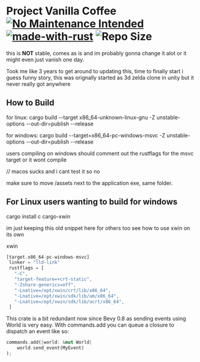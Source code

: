 # Project Vanilla Coffee [![No Maintenance Intended](http://unmaintained.tech/badge.svg)](http://unmaintained.tech/) [![made-with-rust](https://img.shields.io/badge/Made%20with-Rust-1f425f.svg)](https://www.rust-lang.org/) ![Repo Size](https://img.shields.io/github/repo-size/hellzbellz123/vanillacoffee?color=2948ff&label=Repo%20Size&style=flat-square)

this is **NOT** stable, comes as is and im probably gonna change it alot or it might even just vanish one day.

Took me like 3 years to get around to updating this, time to finally start i guess
funny story, this was orignally started as 3d zelda clone in unity but it never really got anywhere

## How to Build

for linux: cargo build --target x86_64-unknown-linux-gnu -Z unstable-options --out-dir=publish --release

for windows: cargo build --target=x86_64-pc-windows-msvc -Z unstable-options --out-dir=publish --release

users compiling on windows should comment out the rustflags for the msvc target or it wont compile

// macos sucks and i cant test it so no

make sure to move /assets next to the application exe, same folder.

## For Linux users wanting to build for windows

cargo install c cargo-xwin

im just keeping this old snippet here for others too see how to use xwin on its own

xwin

```rust
[target.x86_64-pc-windows-msvc]
 linker = "lld-link"
 rustflags = [
   "-C",
   "target-feature=+crt-static",
   "-Zshare-generics=off",
   "-Lnative=/opt/xwin/crt/lib/x86_64",
   "-Lnative=/opt/xwin/sdk/lib/um/x86_64",
   "-Lnative=/opt/xwin/sdk/lib/ucrt/x86_64",
 ]
```

This crate is a bit redundant now since Bevy 0.8 as sending events using World is very easy. With commands.add you can queue a closure to dispatch an event like so:

```rust
commands.add(|world: &mut World|
    world.send_event(MyEvent)
);
```
